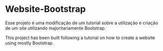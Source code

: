 # Website-Bootstrap

Esse projeto é uma modificação de um tutorial sobre a utilização e criação de um site utilizando majoritariamente Bootstrap.

This project has been built following a tutorial on how to create a website using mostly Bootstrap.

